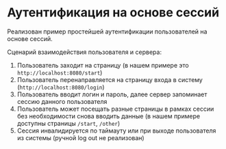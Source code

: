 # Аутентификация на основе сессий

Реализован пример простейшей аутентификации пользователей на основе сессий.  
  
Сценарий взаимодействия пользователя и сервера:
1. Пользователь заходит на страницу (в нашем примере это `http://localhost:8080/start`)
2. Пользователь перенаправляется на страницу входа в систему (`http://localhost:8080/login`)
3. Пользователь вводит логин и пароль, далее сервер запоминает сессию данного пользователя
4. Пользователь может посещать разные страницы в рамках сессии без необходимости снова вводить данные (в нашем примере доступны страницы `/start`, `/other`)
5. Сессия инвалидируется по таймауту или при выходе пользователя из системы (ручной log out не реализован)
